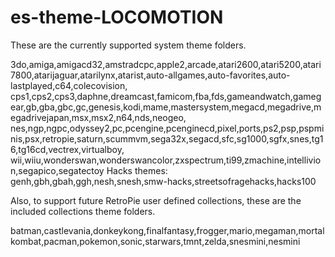 # es-theme-LOCOMOTION
These are the currently supported system theme folders.

3do,amiga,amigacd32,amstradcpc,apple2,arcade,atari2600,atari5200,atari7800,atarijaguar,atarilynx,atarist,auto-allgames,auto-favorites,auto-lastplayed,c64,colecovision, cps1,cps2,cps3,daphne,dreamcast,famicom,fba,fds,gameandwatch,gamegear,gb,gba,gbc,gc,genesis,kodi,mame,mastersystem,megacd,megadrive,megadrivejapan,msx,msx2,n64,nds,neogeo, nes,ngp,ngpc,odyssey2,pc,pcengine,pcenginecd,pixel,ports,ps2,psp,pspminis,psx,retropie,saturn,scummvm,sega32x,segacd,sfc,sg1000,sgfx,snes,tg16,tg16cd,vectrex,virtualboy, wii,wiiu,wonderswan,wonderswancolor,zxspectrum,ti99,zmachine,intellivion,segapico,segatectoy
Hacks themes: genh,gbh,gbah,ggh,nesh,snesh,smw-hacks,streetsofragehacks,hacks100

Also, to support future RetroPie user defined collections, these are the included collections theme folders.

batman,castlevania,donkeykong,finalfantasy,frogger,mario,megaman,mortalkombat,pacman,pokemon,sonic,starwars,tmnt,zelda,snesmini,nesmini

